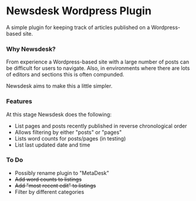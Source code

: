 # Newsdesk Wordpress Plugin

A simple plugin for keeping track of articles published on a Wordpress-based site.

### Why Newsdesk?

From experience a Wordpress-based site with a large number of posts can be difficult for users to navigate. Also, in environments where there are lots of editors and sections this is often compunded.

Newsdesk aims to make this a little simpler.

### Features

At this stage Newsdesk does the following:

- List pages and posts recently published in reverse chronological order
- Allows filtering by either "posts" or "pages"
- Lists word counts for posts/pages (in testing)
- List last updated date and time

### To Do

- Possibly rename plugin to "MetaDesk"
- ~~Add word counts to listings~~
- ~~Add "most recent edit" to listings~~
- Filter by different categories
